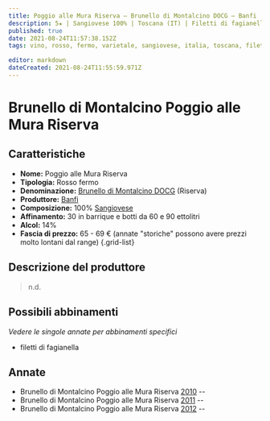 ```yaml
---
title: Poggio alle Mura Riserva – Brunello di Montalcino DOCG – Banfi 
description: 5★ | Sangiovese 100% | Toscana (IT) | Filetti di fagianella
published: true
date: 2021-08-24T11:57:38.152Z
tags: vino, rosso, fermo, varietale, sangiovese, italia, toscana, filetti di fagianella, 65 - 69 €, 5 stelle

editor: markdown
dateCreated: 2021-08-24T11:55:59.971Z
---
```


# Brunello di Montalcino Poggio alle Mura Riserva

## Caratteristiche
- **Nome:** Poggio alle Mura Riserva
- **Tipologia:** Rosso fermo
- **Denominazione:** [Brunello di Montalcino DOCG](/denominazioni/Italia/Toscana/DOCG/Brunello-di-Montalcino) (Riserva)
- **Produttore:** [Banfi](/produttori/Italia/Toscana/Banfi) 
- **Composizione:** 100% [Sangiovese](/vitigni/Italia/bacca-nera/sangiovese)
- **Affinamento:** 30 in barrique e botti da 60 e 90 ettolitri
- **Alcol:** 14%
- **Fascia di prezzo:** 65 - 69 € (annate "storiche" possono avere prezzi molto lontani dal range)
{.grid-list}

## Descrizione del produttore

> n.d.


## Possibili abbinamenti
*Vedere le singole annate per abbinamenti specifici*

- filetti di fagianella

## Annate
- Brunello di Montalcino Poggio alle Mura Riserva [2010](vini/Italia/Toscana/Banfi/Poggio-alle-Mura-Riserva/2010) -- <span class="star-5"></span>
- Brunello di Montalcino Poggio alle Mura Riserva [2011](vini/Italia/Toscana/Banfi/Poggio-alle-Mura-Riserva/2011) -- <span class="star-5"></span>
- Brunello di Montalcino Poggio alle Mura Riserva [2012](vini/Italia/Toscana/Banfi/Poggio-alle-Mura-Riserva/2012) -- <span class="star-5"></span>
